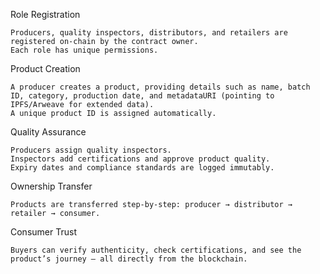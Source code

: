 Role Registration

    Producers, quality inspectors, distributors, and retailers are registered on-chain by the contract owner.
    Each role has unique permissions.

Product Creation

    A producer creates a product, providing details such as name, batch ID, category, production date, and metadataURI (pointing to IPFS/Arweave for extended data).
    A unique product ID is assigned automatically.

Quality Assurance

    Producers assign quality inspectors.
    Inspectors add certifications and approve product quality.
    Expiry dates and compliance standards are logged immutably.

Ownership Transfer

    Products are transferred step-by-step: producer → distributor → retailer → consumer.


Consumer Trust

    Buyers can verify authenticity, check certifications, and see the product’s journey — all directly from the blockchain.
